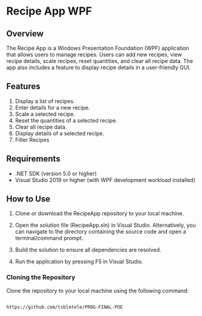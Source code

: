 # Recipe App WPF

## Overview

The Recipe App is a Windows Presentation Foundation (WPF) application that allows users to manage recipes. Users can add new recipes, view recipe details, scale recipes, reset quantities, and clear all recipe data. The app also includes a feature to display recipe details in a user-friendly GUI.

## Features

1. Display a list of recipes.
2. Enter details for a new recipe.
3. Scale a selected recipe.
4. Reset the quantities of a selected recipe.
5. Clear all recipe data.
6. Display details of a selected recipe.
7. Filter Recipes

## Requirements

- .NET SDK (version 5.0 or higher)
- Visual Studio 2019 or higher (with WPF development workload installed)

## How to Use
1. Clone or download the RecipeApp repository to your local machine.

2. Open the solution file (RecipeApp.sln) in Visual Studio. Alternatively, you can navigate to the directory containing the source code and open a terminal/command prompt.

3. Build the solution to ensure all dependencies are resolved.

4. Run the application by pressing F5 in Visual Studio.


### Cloning the Repository

Clone the repository to your local machine using the following command:

```sh

https://github.com/tsbletele/PROG-FINAL-POE
